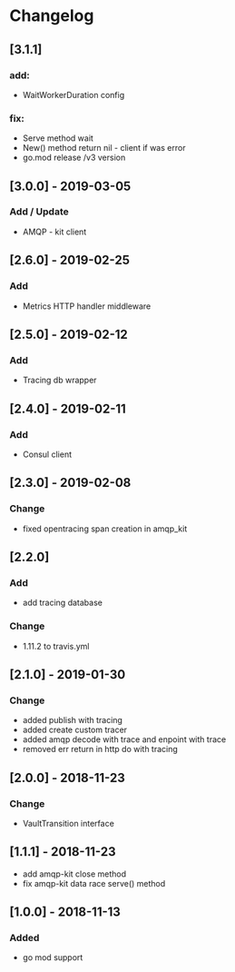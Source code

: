 # Changelog

## [3.1.1]
### add:
- WaitWorkerDuration config
### fix:
- Serve method wait
- New() method return nil - client if was error
- go.mod release /v3 version

##  [3.0.0] - 2019-03-05
### Add / Update
- AMQP - kit client

##  [2.6.0] - 2019-02-25
### Add
- Metrics HTTP handler middleware

##  [2.5.0] - 2019-02-12
### Add
- Tracing db wrapper

##  [2.4.0] - 2019-02-11
### Add
- Consul client

##  [2.3.0] - 2019-02-08
### Change
- fixed opentracing span creation in amqp_kit

## [2.2.0]
### Add
- add tracing database
### Change
- 1.11.2 to travis.yml

##  [2.1.0] - 2019-01-30
### Change
- added publish with tracing
- added create custom tracer
- added amqp decode with trace and enpoint with trace
- removed err return in http do with tracing

## [2.0.0] - 2018-11-23
### Change
- VaultTransition interface

## [1.1.1] - 2018-11-23
- add amqp-kit close method
- fix amqp-kit data race serve() method

## [1.0.0] - 2018-11-13
### Added
- go mod support
